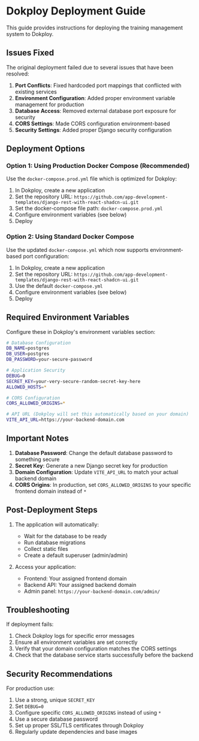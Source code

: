 # Dokploy Deployment Guide

This guide provides instructions for deploying the training management system to Dokploy.

## Issues Fixed

The original deployment failed due to several issues that have been resolved:

1. **Port Conflicts**: Fixed hardcoded port mappings that conflicted with existing services
2. **Environment Configuration**: Added proper environment variable management for production
3. **Database Access**: Removed external database port exposure for security
4. **CORS Settings**: Made CORS configuration environment-based
5. **Security Settings**: Added proper Django security configuration

## Deployment Options

### Option 1: Using Production Docker Compose (Recommended)

Use the `docker-compose.prod.yml` file which is optimized for Dokploy:

1. In Dokploy, create a new application
2. Set the repository URL: `https://github.com/app-development-templates/django-rest-with-react-shadcn-ui.git`
3. Set the docker-compose file path: `docker-compose.prod.yml`
4. Configure environment variables (see below)
5. Deploy

### Option 2: Using Standard Docker Compose

Use the updated `docker-compose.yml` which now supports environment-based port configuration:

1. In Dokploy, create a new application
2. Set the repository URL: `https://github.com/app-development-templates/django-rest-with-react-shadcn-ui.git`
3. Use the default `docker-compose.yml`
4. Configure environment variables (see below)
5. Deploy

## Required Environment Variables

Configure these in Dokploy's environment variables section:

```bash
# Database Configuration
DB_NAME=postgres
DB_USER=postgres
DB_PASSWORD=your-secure-password

# Application Security
DEBUG=0
SECRET_KEY=your-very-secure-random-secret-key-here
ALLOWED_HOSTS=*

# CORS Configuration
CORS_ALLOWED_ORIGINS=*

# API URL (Dokploy will set this automatically based on your domain)
VITE_API_URL=https://your-backend-domain.com
```

## Important Notes

1. **Database Password**: Change the default database password to something secure
2. **Secret Key**: Generate a new Django secret key for production
3. **Domain Configuration**: Update `VITE_API_URL` to match your actual backend domain
4. **CORS Origins**: In production, set `CORS_ALLOWED_ORIGINS` to your specific frontend domain instead of `*`

## Post-Deployment Steps

1. The application will automatically:
   - Wait for the database to be ready
   - Run database migrations
   - Collect static files
   - Create a default superuser (admin/admin)

2. Access your application:
   - Frontend: Your assigned frontend domain
   - Backend API: Your assigned backend domain
   - Admin panel: `https://your-backend-domain.com/admin/`

## Troubleshooting

If deployment fails:

1. Check Dokploy logs for specific error messages
2. Ensure all environment variables are set correctly
3. Verify that your domain configuration matches the CORS settings
4. Check that the database service starts successfully before the backend

## Security Recommendations

For production use:

1. Use a strong, unique `SECRET_KEY`
2. Set `DEBUG=0`
3. Configure specific `CORS_ALLOWED_ORIGINS` instead of using `*`
4. Use a secure database password
5. Set up proper SSL/TLS certificates through Dokploy
6. Regularly update dependencies and base images